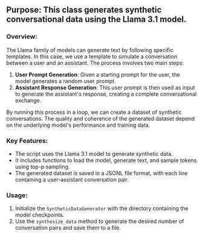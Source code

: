 ## Purpose: This class generates synthetic conversational data using the Llama 3.1 model.

### Overview:
The Llama family of models can generate text by following specific templates. In this case, we use a template to simulate a conversation between a user and an assistant. The process involves two main steps:

1. **User Prompt Generation**: Given a starting prompt for the user, the model generates a random user prompt.
2. **Assistant Response Generation**: This user prompt is then used as input to generate the assistant's response, creating a complete conversational exchange.

By running this process in a loop, we can create a dataset of synthetic conversations. The quality and coherence of the generated dataset depend on the underlying model's performance and training data.

### Key Features:
- The script uses the Llama 3.1 model to generate synthetic data.
- It includes functions to load the model, generate text, and sample tokens using top-p sampling.
- The generated dataset is saved in a JSONL file format, with each line containing a user-assistant conversation pair.

### Usage:
1. Initialize the `SyntheticDataGenerator` with the directory containing the model checkpoints.
2. Use the `synthesize_data` method to generate the desired number of conversation pairs and save them to a file.

